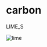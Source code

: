 # carbon
LIME_S

![lime](https://media.discordapp.net/attachments/586656439129341963/773893124891607110/unknown.png)
